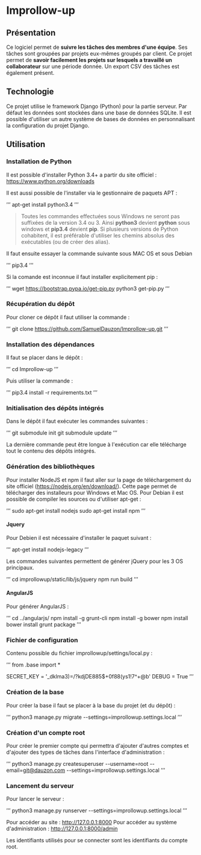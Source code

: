 # Improllow-up

## Présentation
Ce logiciel permet de **suivre les tâches des membres d'une équipe**. Ses tâches sont groupées par projets eux-mêmes groupés par client.
Ce projet permet de **savoir facilement les projets sur lesquels a travaillé un collaborateur** sur une période donnée. Un export CSV des tâches est également présent.

## Technologie
Ce projet utilise le framework Django (Python) pour la partie serveur. Par défaut les données sont stockées dans une base de données SQLite. Il est possible d'utiliser un autre système de bases de données en personnalisant la configuration du projet Django.

## Utilisation

### Installation de Python
Il est possible d'installer Python 3.4+ a partir du site officiel : 
https://www.python.org/downloads

Il est aussi possible de l'installer via le gestionnaire de paquets APT :

’’’
apt-get install python3.4
’’’

> Toutes les commandes effectuées sous Windows ne seront pas suffixées de la version 3.4 ou 3. Ainsi **python3** devient **python** sous windows et **pip3.4** devient **pip**. Si plusieurs versions de Python cohabitent, il est préférable d'utiliser les chemins absolus des exécutables (ou de créer des alias).

Il faut ensuite essayer la commande suivante sous MAC OS et sous Debian

’’’
pip3.4
’’’

Si la comande est inconnue il faut installer explicitement pip : 

’’’
wget https://bootstrap.pypa.io/get-pip.py
python3 get-pip.py
’’’

### Récupération du dépôt

Pour cloner ce dépôt il faut utiliser la commande :

’’’
git clone https://github.com/SamuelDauzon/Improllow-up.git
’’’

### Installation des dépendances

Il faut se placer dans le dépôt :

’’’
cd Improllow-up
’’’

Puis utiliser la commande :

’’’
pip3.4 install -r requirements.txt
’’’

### Initialisation des dépôts intégrés
Dans le dépôt il faut exécuter les commandes suivantes :

’’’
git submodule init
git submodule update
’’’

La dernière commande peut être longue à l'exécution car elle télécharge tout le contenu des dépôts intégrés.

### Génération des bibliothèques
Pour installer NodeJS et npm il faut aller sur la page de téléchargement du site officiel (https://nodejs.org/en/download/). Cette page permet de télécharger des installeurs pour Windows et Mac OS.
Pour Debian il est possible de compiler les sources ou d'utiliser apt-get :

’’’
sudo apt-get install nodejs
sudo apt-get install npm
’’’

#### Jquery

Pour Debien il est nécessaire d'installer le paquet suivant : 

’’’
apt-get install nodejs-legacy
’’’

Les commandes suivantes permettent de générer jQuery pour les 3 OS principaux.

’’’
cd improllowup/static/lib/js/jquery
npm run build
’’’

#### AngularJS
Pour générer AngularJS :

’’’
cd ../angularjs/
npm install -g grunt-cli
npm install -g bower
npm install
bower install
grunt package
’’’

### Fichier de configuration
Contenu possible du fichier improllowup/settings/local.py :

’’’
from .base import *

SECRET_KEY = '_dklma3)=/?kdjDE885$+0f88(ys1!7^+@b'
DEBUG = True
’’’

### Création de la base
Pour créer la base il faut se placer à la base du projet (et du dépôt) :

’’’
python3 manage.py migrate --settings=improllowup.settings.local
’’’

### Création d'un compte root
Pour créer le premier compte qui permettra d'ajouter d'autres comptes et d'ajouter des types de tâches dans l'interface d'administration : 

’’’
python3 manage.py createsuperuser --username=root --email=git@dauzon.com --settings=improllowup.settings.local
’’’

### Lancement du serveur
Pour lancer le serveur :

’’’
python3 manage.py runserver --settings=improllowup.settings.local
’’’

Pour accéder au site : http://127.0.0.1:8000
Pour accéder au système d'administration : http://127.0.0.1:8000/admin

Les identifiants utilisés pour se connecter sont les identifiants du compte root.


